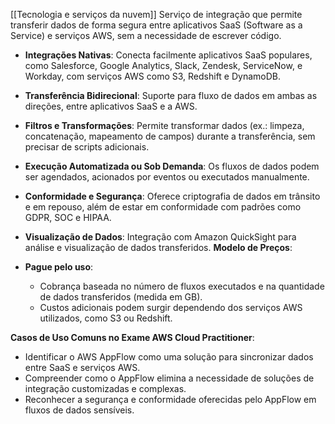 [[Tecnologia e serviços da nuvem]]
Serviço de integração que permite transferir dados de forma segura entre aplicativos SaaS (Software as a Service) e serviços AWS, sem a necessidade de escrever código.
- **Integrações Nativas**: Conecta facilmente aplicativos SaaS populares, como Salesforce, Google Analytics, Slack, Zendesk, ServiceNow, e Workday, com serviços AWS como S3, Redshift e DynamoDB.
- **Transferência Bidirecional**: Suporte para fluxo de dados em ambas as direções, entre aplicativos SaaS e a AWS.
- **Filtros e Transformações**: Permite transformar dados (ex.: limpeza, concatenação, mapeamento de campos) durante a transferência, sem precisar de scripts adicionais.
- **Execução Automatizada ou Sob Demanda**: Os fluxos de dados podem ser agendados, acionados por eventos ou executados manualmente.
- **Conformidade e Segurança**: Oferece criptografia de dados em trânsito e em repouso, além de estar em conformidade com padrões como GDPR, SOC e HIPAA.
- **Visualização de Dados**: Integração com Amazon QuickSight para análise e visualização de dados transferidos.
**Modelo de Preços**:

- **Pague pelo uso**:
    - Cobrança baseada no número de fluxos executados e na quantidade de dados transferidos (medida em GB).
    - Custos adicionais podem surgir dependendo dos serviços AWS utilizados, como S3 ou Redshift.

**Casos de Uso Comuns no Exame AWS Cloud Practitioner**:

- Identificar o AWS AppFlow como uma solução para sincronizar dados entre SaaS e serviços AWS.
- Compreender como o AppFlow elimina a necessidade de soluções de integração customizadas e complexas.
- Reconhecer a segurança e conformidade oferecidas pelo AppFlow em fluxos de dados sensíveis.